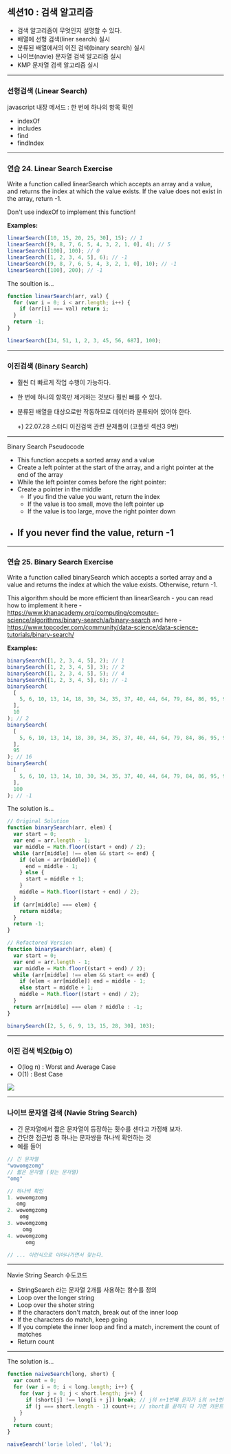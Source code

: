 ## 섹션10 : 검색 알고리즘

- 검색 알고리즘이 무엇인지 설명할 수 있다.
- 배열에 선형 검색(liner search) 실시
- 분류된 배열에서의 이진 검색(binary search) 실시
- 나이브(navie) 문자열 검색 알고리즘 실시
- KMP 문자열 검색 알고리즘 실시

---

### 선형검색 (Linear Search)

javascript 내장 메서드 : 한 번에 하나의 항목 확인

- indexOf
- includes
- find
- findIndex

---

### 연습 24. Linear Search Exercise

Write a function called linearSearch which accepts an array and a value, and returns the index at which the value exists. If the value does not exist in the array, return -1.

Don't use indexOf to implement this function!

**Examples:**

```js
linearSearch([10, 15, 20, 25, 30], 15); // 1
linearSearch([9, 8, 7, 6, 5, 4, 3, 2, 1, 0], 4); // 5
linearSearch([100], 100); // 0
linearSearch([1, 2, 3, 4, 5], 6); // -1
linearSearch([9, 8, 7, 6, 5, 4, 3, 2, 1, 0], 10); // -1
linearSearch([100], 200); // -1
```

The soultion is...

```js
function linearSearch(arr, val) {
  for (var i = 0; i < arr.length; i++) {
    if (arr[i] === val) return i;
  }
  return -1;
}

linearSearch([34, 51, 1, 2, 3, 45, 56, 687], 100);
```

---

### 이진검색 (Binary Search)

- 훨씬 더 빠르게 작업 수행이 가능하다.
- 한 번에 하나의 항목만 제거하는 것보다 훨씬 빠를 수 있다.
- 분류된 배열을 대상으로만 작동하므로 데이터라 분류되어 있어야 한다.

  +) 22.07.28 스터디 이진검색 관련 문제풀이 (코플릿 섹션3 9번)

---

Binary Search Pseudocode

- This function accpets a sorted array and a value
- Create a left pointer at the start of the array, and a right pointer at the end of the array
- While the left pointer comes before the right pointer:
- Create a pointer in the middle
  - If you find the value you want, return the index
  - If the value is too small, move the left pointer up
  - If the value is too large, move the right pointer down
- ## If you never find the value, return -1

---

### 연습 25. Binary Search Exercise

Write a function called binarySearch which accepts a sorted array and a value and returns the index at which the value exists. Otherwise, return -1.

This algorithm should be more efficient than linearSearch - you can read how to implement it here - https://www.khanacademy.org/computing/computer-science/algorithms/binary-search/a/binary-search and here - https://www.topcoder.com/community/data-science/data-science-tutorials/binary-search/

**Examples:**

```js
binarySearch([1, 2, 3, 4, 5], 2); // 1
binarySearch([1, 2, 3, 4, 5], 3); // 2
binarySearch([1, 2, 3, 4, 5], 5); // 4
binarySearch([1, 2, 3, 4, 5], 6); // -1
binarySearch(
  [
    5, 6, 10, 13, 14, 18, 30, 34, 35, 37, 40, 44, 64, 79, 84, 86, 95, 96, 98, 99,
  ],
  10
); // 2
binarySearch(
  [
    5, 6, 10, 13, 14, 18, 30, 34, 35, 37, 40, 44, 64, 79, 84, 86, 95, 96, 98, 99,
  ],
  95
); // 16
binarySearch(
  [
    5, 6, 10, 13, 14, 18, 30, 34, 35, 37, 40, 44, 64, 79, 84, 86, 95, 96, 98, 99,
  ],
  100
); // -1
```

The solution is...

```js
// Original Solution
function binarySearch(arr, elem) {
  var start = 0;
  var end = arr.length - 1;
  var middle = Math.floor((start + end) / 2);
  while (arr[middle] !== elem && start <= end) {
    if (elem < arr[middle]) {
      end = middle - 1;
    } else {
      start = middle + 1;
    }
    middle = Math.floor((start + end) / 2);
  }
  if (arr[middle] === elem) {
    return middle;
  }
  return -1;
}

// Refactored Version
function binarySearch(arr, elem) {
  var start = 0;
  var end = arr.length - 1;
  var middle = Math.floor((start + end) / 2);
  while (arr[middle] !== elem && start <= end) {
    if (elem < arr[middle]) end = middle - 1;
    else start = middle + 1;
    middle = Math.floor((start + end) / 2);
  }
  return arr[middle] === elem ? middle : -1;
}

binarySearch([2, 5, 6, 9, 13, 15, 28, 30], 103);
```

---

### 이진 검색 빅오(big O)

- O(log n) : Worst and Average Case
- O(1) : Best Case

<img src="./binary_bigO.png">

---

### 나이브 문자열 검색 (Navie String Search)

- 긴 문자열에서 짧은 문자열이 등장하는 횟수를 센다고 가정해 보자.
- 간단한 접근법 중 하나는 문자쌍을 하나씩 확인하는 것
- 예를 들어

```js
// 긴 문자열
"wowomgzomg"
// 짧은 문자열 (찾는 문자열)
"omg"

// 하나씩 확인
1. wowomgzomg
   omg
2. wowomgzomg
    omg
3. wowomgzomg
     omg
4. wowomgzomg
      omg

// ... 이런식으로 이어나가면서 찾는다.

```

---

Navie String Search 수도코드

- StringSearch 라는 문자열 2개를 사용하는 함수를 정의
- Loop over the longer string
- Loop over the shoter string
- If the characters don't match, break out of the inner loop
- If the characters do match, keep going
- If you complete the inner loop and find a match, increment the count of matches
- Return count

---

The solution is...

```js
function naiveSearch(long, short) {
  var count = 0;
  for (var i = 0; i < long.length; i++) {
    for (var j = 0; j < short.length; j++) {
      if (short[j] !== long[i + j]) break; // j의 n+1번째 문자가 i의 n+1번째 문자와 같은지 비교
      if (j === short.length - 1) count++; // short를 끝까지 다 가면 카운트
    }
  }
  return count;
}

naiveSearch('lorie loled', 'lol');
```
